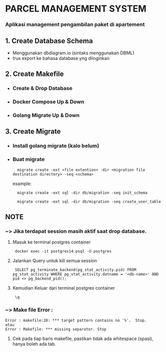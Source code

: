# PARCEL MANAGEMENT SYSTEM
### Aplikasi management pengambilan paket di apartement 

## 1. Create Database Schema
- Menggunakan dbdiagram.io (sintaks menggunakan DBML)
- trus export ke bahasa database yng diinginkan

## 2. Create Makefile

- ### Create & Drop Database
- ### Docker Compose Up & Down
- ### Golang Migrate Up & Down

## 3. Create Migrate
- ### Install golang migrate (kalo belum)
- ### Buat migrate

        migrate create -ext <file extention> -dir <migration file destination directory> -seq <schema>

    example:

        migrate create -ext sql -dir db/migration -seq init_schema

        migrate create -ext sql -dir db/migration -seq create_user_table


## NOTE

### ~> Jika terdapat session masih aktif saat drop database.

1. Masuk ke terminal postgres container
    
	    docker exec -it postgres14 psql -U postgres

2. Jalankan Query untuk kill semua session

	    SELECT pg_terminate_backend(pg_stat_activity.pid) FROM pg_stat_activity WHERE pg_stat_activity.datname = '<db-name>' AND pid <> pg_backend_pid();

3. Kemudian Keluar dari terminal postgres container
	
        \q

### ~> Make file Error :
    
    Error : makefile:28: *** target pattern contains no '%'.  Stop.
    atau
    Error : Makefile: *** missing separator. Stop

1. Cek pada tiap baris makefile, pastikan tidak ada whitespace (spasi), hanya boleh ada tab.